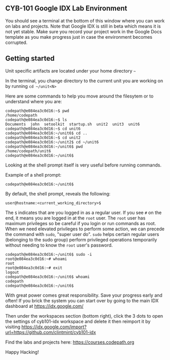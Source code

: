 ## CYB-101 Google IDX Lab Environment

You should see a terminal at the bottom of this window where you can work on labs and projects. Note that Google IDX is still in beta which means it is not yet stable. Make sure you record your project work in the Google Docs template as you make progress just in case the environment becomes corrupted.

## Getting started

Unit specific artifacts are located under your home directory `~`

In the terminal, you change directory to the current unit you are working on by running `cd ~/unit<N>`  

Here are some commands to help you move around the filesytem or to understand where you are:

```
codepath@e084ea3c0d16:~$ pwd
/home/codepath
codepath@e084ea3c0d16:~$ ls
Documents  john  setoolkit  startup.sh  unit2  unit3  unit6
codepath@e084ea3c0d16:~$ cd unit6
codepath@e084ea3c0d16:~/unit6$ cd ..
codepath@e084ea3c0d16:~$ cd unit2
codepath@e084ea3c0d16:~/unit2$ cd ~/unit6
codepath@e084ea3c0d16:~/unit6$ pwd
/home/codepath/unit6
codepath@e084ea3c0d16:~/unit6$
```

Looking at the shell prompt itself is very useful before running commands. 

Example of a shell prompt:

`codepath@e084ea3c0d16:~/unit6$`

By default, the shell prompt, reveals the following:

`user@hostname:<current_working_directory>$`

The `$` indicates that are you logged in as a regular user. If you see `#` on the end, it means you are logged in at the `root` user. The `root` user has maximum privileges so be careful if you login or run commands as root. When we need elevated privileges to perform some action, we can precede the command with `sudo`, "super user do". `sudo` helps certain regular users (belonging to the sudo group) perform privileged operations temporarily without needing to know the `root` user's password.

```
codepath@e084ea3c0d16:~/unit6$ sudo -i
root@e084ea3c0d16:~# whoami
root
root@e084ea3c0d16:~# exit
logout
codepath@e084ea3c0d16:~/unit6$ whoami
codepath
codepath@e084ea3c0d16:~/unit6$
```

With great power comes great responsibility. Save your progress early and often! If you brick the system you can start over by going to the main IDX dashboard at https://idx.google.com/

Then under the workspaces section (bottom right), click the 3 dots to open the settings of cyb101-idx workspace and delete it then reimport it by visiting https://idx.google.com/import?url=https://github.com/clintmint/cyb101-idx

Find the labs and projects here: https://courses.codepath.org

Happy Hacking!